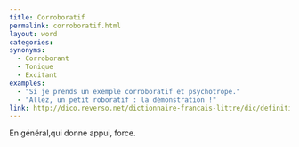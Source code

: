 ```yaml
---
title: Corroboratif
permalink: corroboratif.html
layout: word
categories:
synonyms:
  - Corroborant
  - Tonique
  - Excitant
examples:
  - "Si je prends un exemple corroboratif et psychotrope."
  - "Allez, un petit roboratif : la démonstration !"
link: http://dico.reverso.net/dictionnaire-francais-littre/dic/definition/corroborer/16647
---
```


En général,qui donne appui, force.

